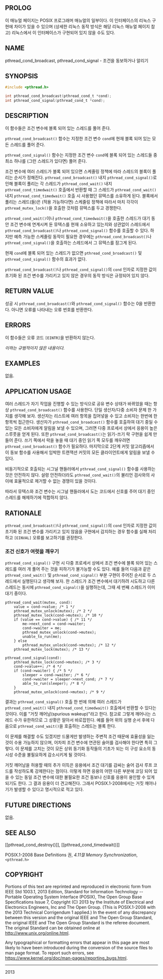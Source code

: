 ## PROLOG

이 매뉴얼 페이지는 POSIX 프로그래머 매뉴얼의 일부이다. 이 인터페이스의 리눅스 구현에 차이가 있을 수 있으며 (상세한 리눅스 동작 방식은 해당 리눅스 매뉴얼 페이지 참고) 리눅스에서 이 인터페이스가 구현되어 있지 않을 수도 있다.

## NAME

pthread_cond_broadcast, pthread_cond_signal - 조건을 동보하거나 알리기

## SYNOPSIS

```c
#include <pthread.h>

int pthread_cond_broadcast(pthread_cond_t *cond);
int pthread_cond_signal(pthread_cond_t *cond);
```

## DESCRIPTION

이 함수들은 조건 변수에 블록 되어 있는 스레드를 풀어 준다.

`pthread_cond_broadcast()` 함수는 지정한 조건 변수 `cond`에 현재 블록 되어 있는 모든 스레드를 풀어 준다.

`pthread_cond_signal()` 함수는 지정한 조건 변수 `cond`에 블록 되어 있는 스레드들 중 최소 하나를 (그런 스레드가 있다면) 풀어 준다.

조건 변수에 여러 스레드가 블록 되어 있으면 스케줄링 정책에 따라 스레드의 블록이 풀리는 순서가 정해진다. `pthread_cond_broadcast()` 내지 `pthread_cond_signal()`로 인해 블록이 풀리는 각 스레드가 `pthread_cond_wait()` 내지 `pthread_cond_timedwait()` 호출에서 반환할 때 그 스레드가 `pthread_cond_wait()` 내지 `pthread_cond_timedwait()` 호출 시 사용했던 뮤텍스를 소유하게 된다. 블록에서 풀리는 스레드(들)은 (적용 가능하다면) 스케줄링 정책에 따라서 마치 각각이 `pthread_mutex_lock()`을 호출한 것처럼 뮤텍스를 두고 경쟁한다.

`pthread_cond_wait()`이나 `pthread_cond_timedwait()`을 호출한 스레드가 대기 동안 조건 변수에 연계시켜 둔 뮤텍스를 현재 소유하고 있는지와 상관없이 스레드에서 `pthread_cond_broadcast()`나 `pthread_cond_signal()` 함수를 호출할 수 있다. 하지만 예측 가능한 스케줄링 동작이 필요한 경우에는 `pthread_cond_broadcast()`나 `pthread_cond_signal()`을 호출하는 스레드에서 그 뮤텍스를 잠그게 된다.

현재 `cond`에 블록 되어 있는 스레드가 없으면 `pthread_cond_broadcast()` 및 `pthread_cond_signal()` 함수의 효과가 없다.

`pthread_cond_broadcast()`나 `pthread_cond_signal()`의 `cond` 인자로 지정한 값이 초기화 된 조건 변수를 가리키고 있지 않은 경우의 동작 방식은 규정되어 있지 않다.

## RETURN VALUE

성공 시 `pthread_cond_broadcast()`와 `pthread_cond_signal()` 함수는 0을 반환한다. 아니면 오류를 나타내는 오류 번호를 반환한다.

## ERRORS

이 함수들은 오류 코드 `[EINTR]`을 반환하지 않는다.

*이하는 규범적이지 않은 내용이다.*

## EXAMPLES

없음.

## APPLICATION USAGE

여러 스레드가 자기 작업을 진행할 수 있는 방식으로 공유 변수 상태가 바뀌었을 때는 항상 `pthread_cond_broadcast()` 함수를 사용한다. 단일 생산자/다중 소비자 문제 한 가지를 생각해 보자. 생산자는 리스트에 여러 항목을 집어넣을 수 있고 소비자는 한번에 한 항목씩 접근한다. 생산자가 `pthread_cond_broadcast()` 함수를 호출하여 대기 중일 수 있는 모든 소비자에게 알림을 보낼 수 있으며, 그러면 다중 프로세서 상에서 응용이 높은 스루풋을 얻게 된다. 또한 `pthread_cond_broadcast()`는 읽기-쓰기 락 구현을 쉽게 만들어 준다. 쓰기 쪽에서 락을 놓을 때 대기 중인 읽기 쪽 모두를 깨우려면 `pthread_cond_broadcast()` 함수가 필요하다. 마지막으로 2단계 커밋 알고리즘에서 이 동보 함수를 사용해서 임박한 트랜잭션 커밋의 모든 클라이언트에게 알림을 보낼 수 있다.

비동기적으로 호출되는 시그널 핸들러에서 `pthread_cond_signal()` 함수를 사용하는 것은 안전하지 않다. 설령 안전하더라도 `pthread_cond_wait()`의 불리언 검사와의 사이에 효율적으로 제거할 수 없는 경쟁이 있을 것이다.

따라서 뮤텍스와 조건 변수는 시그널 핸들러에서 도는 코드에서 신호를 주어 대기 중인 스레드를 해제하기에 적합하지 않다.

## RATIONALE

`pthread_cond_broadcast()`나 `pthread_cond_signal()`의 `cond` 인자로 지정한 값이 초기화 된 조건 변수를 가리키고 있지 않음을 구현에서 감지하는 경우 함수를 실패 처리하고 `[EINVAL]` 오류를 보고하기를 권장한다.

### 조건 신호가 여럿을 깨우기

`pthread_cond_signal()` 구현 시 다중 프로세서 상에서 조건 변수에 블록 되어 있는 스레드를 여러 개 풀어 주는 것을 피하기가 불가능할 수도 있다. 예를 들어 다음과 같은 `pthread_cond_wait()` 및 `pthread_cond_signal()` 부분 구현이 주어진 순서로 두 스레드에서 실행된다고 생각해 보자. 한 스레드가 조건 변수에서 대기하려 시도하고 다른 스레드는 동시에 `pthread_cond_signal()`을 실행하는데, 그때 세 번째 스레드가 이미 대기 중이다.

```
pthread_cond_wait(mutex, cond):
    value = cond->value; /* 1 */
    pthread_mutex_unlock(mutex); /* 2 */
    pthread_mutex_lock(cond->mutex); /* 10 */
    if (value == cond->value) { /* 11 */
        me->next_cond = cond->waiter;
        cond->waiter = me;
        pthread_mutex_unlock(cond->mutex);
        unable_to_run(me);
    } else
        pthread_mutex_unlock(cond->mutex); /* 12 */
    pthread_mutex_lock(mutex); /* 13 */

pthread_cond_signal(cond):
    pthread_mutex_lock(cond->mutex); /* 3 */
    cond->value++; /* 4 */
    if (cond->waiter) { /* 5 */
        sleeper = cond->waiter; /* 6 */
        cond->waiter = sleeper->next_cond; /* 7 */
        able_to_run(sleeper); /* 8 */
    }
    pthread_mutex_unlock(cond->mutex); /* 9 */
```

결과는 `pthread_cond_signal()` 호출 한 번에 의해 여러 스레드가 `pthread_cond_wait()` 내지 `pthread_cond_timedwait()` 호출에서 반환할 수 있다는 것이다. 이를 "거짓 깨어남(spurious wakeup)"라고 한다. 참고로 그렇게 깨어나는 스레드 수가 유한하므로 그 상황은 알아서 바로잡힌다. 예를 들어 위의 실행 순서 후에 다음으로 `pthread_cond_wait()`을 호출하는 스레드는 블록 한다.

이 문제를 해결할 수도 있겠지만 드물게만 발생하는 주변적 조건 때문에 효율성을 잃는 것이 수용 가능하지 않으며, 어차피 조건 변수에 연관된 술어를 검사해야 한다면 특히 그렇다. 이 문제를 고치는 것이 모든 상위 동기화 동작들의 기초가 되는 이 구성 요소의 동시성 수준을 불필요하게 감소시키게 될 것이다.

거짓 깨어남을 허용할 때의 추가 이득은 응용에서 조건 대기를 감싸는 술어 검사 루프 코드를 작성하도록 강제한다는 점이다. 이렇게 하면 응용의 어떤 다른 부분에 코딩 되어 있을 수 있는 동일 조건 변수에 대한 불필요한 조건 동보나 신호를 응용이 용인할 수 있게 되기도 한다. 그 결과 응용이 더 견고해진다. 그래서 POSIX.1-2008에서는 거짓 깨어나기가 발생할 수 있다고 명시적으로 적고 있다.

## FUTURE DIRECTIONS

없음.

## SEE ALSO

[[pthread_cond_destroy()]], [[pthread_cond_timedwait()]]

POSIX.1-2008 Base Definitions 권, *4.11절 Memory Synchronization*, `<pthread.h>`

## COPYRIGHT

Portions of this text are reprinted and reproduced in electronic form from IEEE Std 1003.1, 2013 Edition, Standard for Information Technology -- Portable Operating System Interface (POSIX), The Open Group Base Specifications Issue 7, Copyright (C) 2013 by the Institute of Electrical and Electronics Engineers, Inc and The Open Group. (This is POSIX.1-2008 with the 2013 Technical Corrigendum 1 applied.) In the event of any discrepancy between this version and the original IEEE and The Open Group Standard, the original IEEE and The Open Group Standard is the referee document. The original Standard can be obtained online at <http://www.unix.org/online.html>.

Any typographical or formatting errors that appear in this page are most likely to have been introduced during the conversion of the source files to man page format. To report such errors, see <https://www.kernel.org/doc/man-pages/reporting_bugs.html>.

----

2013
